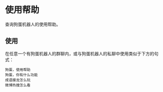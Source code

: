 # 使用帮助

查询狗蛋机器人的使用帮助。

## 使用

在任意一个有狗蛋机器人的群聊内，或与狗蛋机器人的私聊中使用类似于下方的句式：

```text
狗蛋，使用帮助
狗蛋，你有什么功能
成语接龙怎么玩
微博热搜怎么看
```
